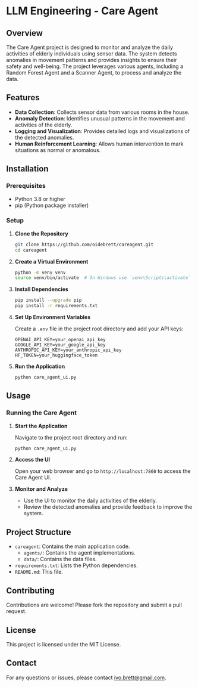 # LLM Engineering - Care Agent

## Overview

The Care Agent project is designed to monitor and analyze the daily activities of elderly individuals using sensor data. The system detects anomalies in movement patterns and provides insights to ensure their safety and well-being. The project leverages various agents, including a Random Forest Agent and a Scanner Agent, to process and analyze the data.

## Features

- **Data Collection**: Collects sensor data from various rooms in the house.
- **Anomaly Detection**: Identifies unusual patterns in the movement and activities of the elderly.
- **Logging and Visualization**: Provides detailed logs and visualizations of the detected anomalies.
- **Human Reinforcement Learning**: Allows human intervention to mark situations as normal or anomalous.

## Installation

### Prerequisites

- Python 3.8 or higher
- pip (Python package installer)

### Setup

1. **Clone the Repository**

    ```bash
    git clone https://github.com/oidebrett/careagent.git
    cd careagent
    ```

2. **Create a Virtual Environment**

    ```bash
    python -m venv venv
    source venv/bin/activate  # On Windows use `venv\Scripts\activate`
    ```

3. **Install Dependencies**

    ```bash
    pip install --upgrade pip
    pip install -r requirements.txt
    ```

4. **Set Up Environment Variables**

    Create a `.env` file in the project root directory and add your API keys:

    ```plaintext
    OPENAI_API_KEY=your_openai_api_key
    GOOGLE_API_KEY=your_google_api_key
    ANTHROPIC_API_KEY=your_anthropic_api_key
    HF_TOKEN=your_huggingface_token
    ```

5. **Run the Application**

    ```bash
    python care_agent_ui.py
    ```

## Usage

### Running the Care Agent

1. **Start the Application**

    Navigate to the project root directory and run:

    ```bash
    python care_agent_ui.py
    ```

2. **Access the UI**

    Open your web browser and go to `http://localhost:7860` to access the Care Agent UI.

3. **Monitor and Analyze**

    - Use the UI to monitor the daily activities of the elderly.
    - Review the detected anomalies and provide feedback to improve the system.

## Project Structure

- `careagent`: Contains the main application code.
  - `agents/`: Contains the agent implementations.
  - `data/`: Contains the data files.
- `requirements.txt`: Lists the Python dependencies.
- `README.md`: This file.

## Contributing

Contributions are welcome! Please fork the repository and submit a pull request.

## License

This project is licensed under the MIT License.

## Contact

For any questions or issues, please contact [ivo.brett@gmail.com](mailto:ivo.brett@gmail.com).
